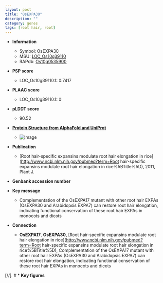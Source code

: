 ```yaml
---
layout: post
title: "OsEXPA30"
description: ""
category: genes
tags: [root hair, root]
---
```


* **Information**  
    + Symbol: OsEXPA30  
    + MSU: [LOC_Os10g39110](http://rice.plantbiology.msu.edu/cgi-bin/ORF_infopage.cgi?orf=LOC_Os10g39110)  
    + RAPdb: [Os10g0535900](http://rapdb.dna.affrc.go.jp/viewer/gbrowse_details/irgsp1?name=Os10g0535900)  

* **PSP score**  
    + LOC_Os10g39110.1: 0.7417 

* **PLAAC score**  
    + LOC_Os10g39110.1: 0 

* **pLDDT score**
    + 90.52

* **[Protein Structure from AlphaFold and UniProt](https://www.uniprot.org/uniprotkb/Q8W2X8/entry#structure)**
    + ![image](https://ricepsp.github.io/images/Q8/AF-Q8W2X8-F1.png)

* **Publication**  
    + [Root hair-specific expansins modulate root hair elongation in rice](http://www.ncbi.nlm.nih.gov/pubmed?term=Root hair-specific expansins modulate root hair elongation in rice%5BTitle%5D), 2011, Plant J.

* **Genbank accession number**  

* **Key message**  
    + Complementation of the OsEXPA17 mutant with other root hair EXPAs (OsEXPA30 and Arabidopsis EXPA7) can restore root hair elongation, indicating functional conservation of these root hair EXPAs in monocots and dicots

* **Connection**  
    + __OsEXPA17__, __OsEXPA30__, [Root hair-specific expansins modulate root hair elongation in rice](http://www.ncbi.nlm.nih.gov/pubmed?term=Root hair-specific expansins modulate root hair elongation in rice%5BTitle%5D), Complementation of the OsEXPA17 mutant with other root hair EXPAs (OsEXPA30 and Arabidopsis EXPA7) can restore root hair elongation, indicating functional conservation of these root hair EXPAs in monocots and dicots

[//]: # * **Key figures**  


